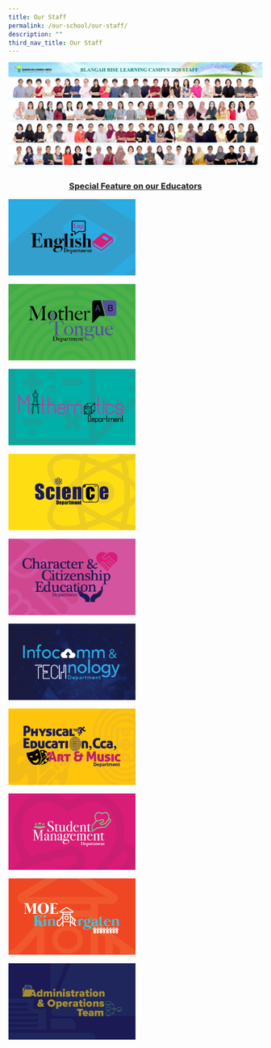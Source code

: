 ```yaml
---
title: Our Staff
permalink: /our-school/our-staff/
description: ""
third_nav_title: Our Staff
---
```

<img src="/images/Staff-photo.jpeg">
<h3 style="text-align: center;"><a href="/2022/05/12/leveraging-e-pedagogy-to-impart-21st-cc-skills-miss-seow-wen-yi/">Special Feature on our Educators</a></h3>
<p><a href="/our-school/our-staff/english-teachers/">
<img src="/images/Blangah-Rise-Departments1.jpeg" style="width:50%">
</a></p>
<p><a href="/our-school/our-staff/mother-tongue-teachers/">
<img src="/images/Blangah-Rise-Departments2.jpeg" style="width:50%">
</a></p>
<p><a href="/our-school/our-staff/mathematics-teachers/">
<img src="/images/Blangah-Rise-Departments3.jpeg" style="width:50%">
</a></p>
<p><a href="/our-school/our-staff/science-teachers/">
<img src="/images/Blangah-Rise-Departments4.jpeg" style="width:50%">
</a></p>
<p><a href="/our-school/our-staff/character-citizenship-education-teachers/">
<img src="/images/Blangah-Rise-Departments5.jpeg" style="width:50%">
</a></p>
<p><a href="/our-school/our-staff/information-communications-technology-teachers/">
<img src="/images/Blangah-Rise-Departments6.jpeg" style="width:50%">
</a></p>
<p><a href="/our-school/our-staff/pe-cca-art-and-music-teachers/">
<img src="/images/Blangah-Rise-Departments7.jpeg" style="width:50%">
</a></p>
<p><a href="/our-school/our-staff/student-management-teachers/">
<img src="/images/Blangah-Rise-Departments8.jpeg" style="width:50%">
</a></p>
<p><a href="/our-school/our-staff/moe-kindergarten-teachers/">
<img src="/images/Blangah-Rise-Departments9-1.jpeg" style="width:50%">
</a></p>
<p><a href="/our-community/administrative-and-operations-team/">
<img src="/images/Blangah-Rise-Departments10.jpeg" style="width:50%">
</a></p>